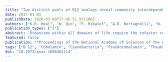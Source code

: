 ```yaml
---
title: "Two distinct pools of B12 analogs reveal community interdependencies in the ocean"
date: 2017-01-01
publishDate: 2020-03-09T17:46:51.931106Z
authors: ["K.R. Heal", "W. Qin", "F. Ribalet", "A.D. Bertagnolli", "W. Coyote-Maestas", "L.R. Hmelo", "J.W. Moffett", "A.H. Devol", "E.V. Armbrust", "D.A. Stahl", "A.E. Ingalls"]
publication_types: ["2"]
abstract: "Organisms within all domains of life require the cofactor cobalamin (vitamin B 12), which is produced only by a subset of bacteria and archaea. On the basis of genomic analyses, cobalamin biosynthesis in marine systems has been inferred in three main groups: select heterotrophic Proteobacteria, chemoautotrophic Thaumarchaeota, and photoautotrophic Cyanobacteria. Culture work demonstrates that many Cyanobacteria do not synthesize cobalamin but rather produce pseudocobalamin, challenging the connection between the occurrence of cobalamin biosynthesis genes and production of the compound in marine ecosystems. Here we show that cobalamin and pseudocobalamin coexist in the surface ocean, have distinct microbial sources, and support different enzymatic demands. Even in the presence of cobalamin, Cyanobacteria synthesize pseudocobalamin likely reflecting their retention of an oxygen-independent pathway to produce pseudocobalamin, which is used as a cofactor in their specialized methionine synthase (MetH). This contrasts a model diatom, Thalassiosira pseudonana, which transported pseudocobalamin into the cell but was unable to use pseudocobalamin in its homolog of MetH. Our genomic and culture analyses showed that marine Thaumarchaeota and select heterotrophic bacteria produce cobalamin. This indicates that cobalamin in the surface ocean is a result of de novo synthesis by heterotrophic bacteria or via modification of closely related compounds like cyanobacterially produced pseudocobalamin. Deeper in the water column, our study implicates Thaumarchaeota as major producers of cobalamin based on genomic potential, cobalamin cell quotas, and abundance. Together, these findings establish the distinctive roles played by abundant prokaryotes in cobalamin-based microbial interdependencies that sustain community structure and function in the ocean."
featured: false
publication: "*Proceedings of the National Academy of Sciences of the United States of America*"
tags: ["B 12", "Cobalamin", "Cyanobacteria", "Pseudocobalamin", "Thaumarchaeota"]
doi: "10.1073/pnas.1608462114"
---
```


